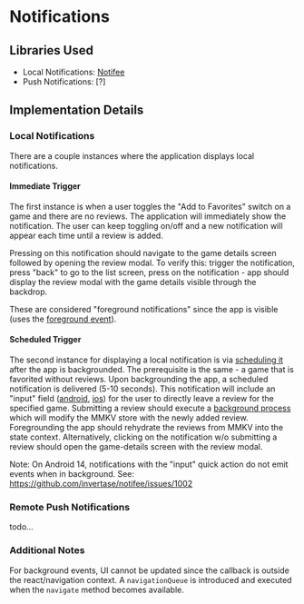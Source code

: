 # Notifications

## Libraries Used

- Local Notifications: [Notifee](https://notifee.app/)
- Push Notifications: [?]

## Implementation Details

### Local Notifications

There are a couple instances where the application displays local notifications.

#### Immediate Trigger

The first instance is when a user toggles the "Add to Favorites" switch on a game and there are no reviews. The application will immediately show the notification. The user can keep toggling on/off and a new notification will appear each time until a review is added.

Pressing on this notification should navigate to the game details screen followed by opening the review modal. To verify this: trigger the notification, press "back" to go to the list screen, press on the notification - app should display the review modal with the game details visible through the backdrop.

These are considered "foreground notifications" since the app is visible (uses the [foreground event](https://notifee.app/react-native/docs/events#foreground-events)).

#### Scheduled Trigger

The second instance for displaying a local notification is via [scheduling it](https://notifee.app/react-native/docs/triggers#timestamp-trigger) after the app is backgrounded. The prerequisite is the same - a game that is favorited without reviews. Upon backgrounding the app, a scheduled notification is delivered (5-10 seconds). This notification will include an "input" field ([android](https://notifee.app/react-native/docs/android/interaction#action-input), [ios](https://notifee.app/react-native/docs/ios/interaction#action-input)) for the user to directly leave a review for the specified game. Submitting a review should execute a [background process](https://notifee.app/react-native/docs/events#background-events) which will modify the MMKV store with the newly added review. Foregrounding the app should rehydrate the reviews from MMKV into the state context. Alternatively, clicking on the notification w/o submitting a review should open the game-details screen with the review modal.

Note: On Android 14, notifications with the "input" quick action do not emit events when in background. See: https://github.com/invertase/notifee/issues/1002

### Remote Push Notifications

todo...

### Additional Notes

For background events, UI cannot be updated since the callback is outside the react/navigation context. A `navigationQueue` is introduced and executed when the `navigate` method becomes available.
